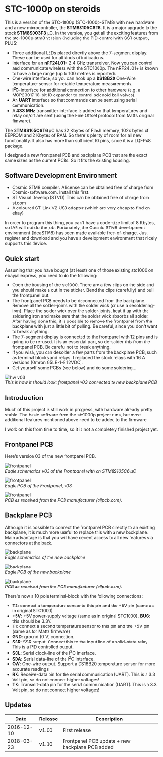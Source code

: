 ﻿STC-1000p on steroids
==========

This is a version of the STC-1000p (STC-1000p-STM8) with new hardware and a new microcontroller, the **STM8S105C6T6**. It is a major upgrade to the stock **STM8S003F3** µC. In the version, you get all the exciting features from
the stc-1000p-stm8 version (including the PID-control with SSR output), PLUS:
- Three additional LEDs placed directly above the 7-segment display. These can be used for all kinds of indications.
- Interface for an **nRF24L01+** 2.4 GHz transceiver. Now you can control and communicate wireless with the STC1000p. The nRF24L01+ is known to have a large range (up to 100 metres is reported).
- One-wire interface, so you can hook up a **DS18B20** One-Wire temperature-sensor for reliable temperature measurements.
- **I<sup>2</sup>C**-interface for additional connection to other hardware (e.g. a MCP23017 16-bit IO expander to control solenoid ball valves).
- An **UART** interface so that commands can be sent using serial communication.
- A **433 MHz** transmitter interface is added so that temperatures and relay on/off are sent (using the Fine Offset protocol from Matts original fimware).

The **STM8S105C6T6** µC has 32 Kbytes of Flash memory, 1024 bytes of EEPROM and 2 Kbytes of RAM. So there's plenty of room for all new functionality. It also has more than sufficient IO pins, since it is a LQFP48 package.

I designed a new frontpanel PCB and backplane PCB that are the exact same sizes as the current PCBs. So it fits the existing housing.

Software Development Environment
-----------
- Cosmic STM8 compiler. A license can be obtained free of charge from Cosmic-software.com. Install this first.
- ST Visual Develop (STVD). This can be obtained free of charge from st.com
- A coloured ST-Link V2 USB adapter (which are very cheap to find on ebay)

In order to program this thing, you can't have a code-size limit of 8 Kbytes, so IAR will not do the job. Fortunately, the Cosmic STM8 development environment (IdeaSTM8) has been made available free-of-charge. Just register and download and you have 
a development environment that nicely supports this device.

Quick start
-----------
Assuming that you have bought (at least) one of those existing stc1000 on ebay/aliexpress, you need to do the following:
- Open the housing of the stc1000. There are a few clips on the side and you should make a cut in the sticker. Bend the clips (carefully) and pull the frontpanel out.
- The frontpanel PCB needs to be deconnected from the backplane. Remove all the solder-joints with the solder wick (or use a desoldering-iron). Place the solder wick over the solder-joints, heat it up with the soldering iron and make sure that the solder wick absorbs all solder.
After having done this, it is possible to remove the frontpanel from the backplane with just a little bit of pulling. Be careful, since you don't want to break anything.
- The 7-segment display is connected to the frontpanel with 12 pins and is going to be re-used. It is an essential part, so de-solder this from the frontpanel PCB. Be careful not to break anything.
- If you wish, you can desolder a few parts from the backplane PCB, such as terminal blocks and relays. I replaced the stock relays with 16 A versions (Omron G5LE-1-E 12VDC).
- Get yourself some PCBs (see below) and do some soldering...

![hw_v03](img/hw_v03.jpg)<br>
*This is how it should look: frontpanel v03 connected to new backplane PCB*

Introduction
--------------
Much of this project is still work in progress, with hardware already pretty stable. The basic software from the stc1000p project runs, but most additional features mentioned above need to be added to the firmware.

I work on this from time to time, so it is not a completely finished project yet.

Frontpanel PCB
----------
Here's version 03 of the new frontpanel PCB.

![frontpanel](img/stc1000p_steroids_schematics.png)<br>
*Eagle schematics v03 of the Frontpanel with an STM8S105C6 µC*

![frontpanel](img/stc1000p_steroids_pcb.png)<br>
*Eagle PCB of the Frontpanel, v03*

![frontpanel](img/Frontpanel_pcb.jpg)<br>
*PCB as received from the PCB manufacturer (allpcb.com).*

Backplane PCB
----------
Although it is possible to connect the frontpanel PCB directly to an existing backplane, it is much more useful to replace this with a new backplane. Main advantage is that you will have decent access to all new features via connectors at the back.

![backplane](img/stc1000p_backplane_schematics.png)<br>
*Eagle schematics of the new backplane*

![backplane](img/stc1000p_backplane_pcb.png)<br>
*Eagle PCB of the new backplane*

![backplane](img/Backplane_pcb.jpg)<br>
*PCB as received from the PCB manufacturer (allpcb.com).*

There's now a 10 pole terminal-block with the following connections:
- **T2**: connect a temperature sensor to this pin and the +5V pin (same as in original STC1000)
- **+5V**: +5V power-supply voltage (same as in original STC1000). **BUG**: this should be 3.3V.
- **T1**: connect a second temperature sensor to this pin and the +5V pin (same as for Matts firmware)
- **GND**: ground (0 V) connection. 
- **SSR**: SSR output. Connect this to the input line of a solid-state relay. This is a PID controlled output.
- **SCL**: Serial clock-line of the I<sup>2</sup>C interface.
- **SDA**: Serial data-line of the I<sup>2</sup>C interface.
- **OW**: One-wire output. Support a DS18B20 temperature sensor for more accurate readings.
- **RX**: Receive-data pin for the serial communication (UART). This is a 3.3 Volt pin, so do not connect higher voltages!
- **TX**: Transmit-data pin for the serial communication (UART). This is a 3.3 Volt pin, so do not connect higher voltages!

Updates
-------

|Date|Release|Description|
|----|-------|-----------|
|2016-12-10|v1.00|First release |
|2018-03-23|v1.10|Frontpanel PCB update + new backplane PCB added|

